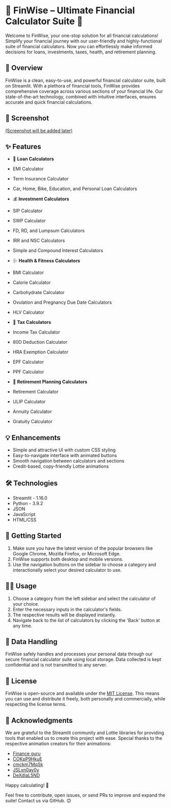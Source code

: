 # 🚀 FinWise – Ultimate Financial Calculator Suite 🚀

Welcome to FinWise, your one-stop solution for all financial calculations! Simplify your financial journey with our user-friendly and highly-functional suite of financial calculators. Now you can effortlessly make informed decisions for loans, investments, taxes, health, and retirement planning.

## 📖 Overview
FinWise is a clean, easy-to-use, and powerful financial calculator suite, built on Streamlit. With a plethora of financial tools, FinWise provides comprehensive coverage across various sections of your financial life. Our state-of-the-art technology, combined with intuitive interfaces, ensures accurate and quick financial calculations.

## 📸 Screenshot

[(Screenshot will be added later)](#)

## ✨ Features
- 💸 **Loan Calculators**
 - EMI Calculator
 - Term Insurance Calculator
 - Car, Home, Bike, Education, and Personal Loan Calculators

- 💰 **Investment Calculators**
 - SIP Calculator
 - SWP Calculator
 - FD, RD, and Lumpsum Calculators
 - IRR and NSC Calculators
 - Simple and Compound Interest Calculators

- 🩺 **Health & Fitness Calculators**
 - BMI Calculator
 - Calorie Calculator
 - Carbohydrate Calculator
 - Ovulation and Pregnancy Due Date Calculators
 - HLV Calculator

- 🧾 **Tax Calculators**
 - Income Tax Calculator
 - 80D Deduction Calculator
 - HRA Exemption Calculator
 - EPF Calculator
 - PPF Calculator

- 👵 **Retirement Planning Calculators**
 - Retirement Calculator
 - ULIP Calculator
 - Annuity Calculator
 - Gratuity Calculator

## 💡 Enhancements
- Simple and attractive UI with custom CSS styling
- Easy-to-navigate interface with animated buttons
- Smooth navigation between calculators and sections
- Credit-based, copy-friendly Lottie animations

## 🛠 Technologies
- Streamlit - 1.16.0
- Python - 3.9.2
- JSON
- JavaScript
- HTML/CSS

## 🚀 Getting Started
1. Make sure you have the latest version of the popular browsers like Google Chrome, Mozilla Firefox, or Microsoft Edge.
2. FinWise supports both desktop and mobile versions.
3. Use the navigation buttons on the sidebar to choose a category and interactionally select your desired calculator to use.

## 🧑‍💻 Usage
1. Choose a category from the left sidebar and select the calculator of your choice.
2. Enter the necessary inputs in the calculator's fields.
3. The respective results will be displayed instantly.
4. Navigate back to the list of calculators by clicking the 'Back' button at any time.

## 🔄 Data Handling
FinWise safely handles and processes your personal data through our secure financial calculator suite using local storage. Data collected is kept confidential and is not transmitted to any server.

## 📄 License
FinWise is open-source and available under the [MIT License](#). This means you can use and distribute it freely, both personally and commercially, while respecting the license terms.

## 🙏 Acknowledgments
We are grateful to the Streamlit community and Lottie libraries for providing tools that enabled us to create this project with ease. Special thanks to the respective animation creators for their animations:
- [Finance guru](#)
- [COKpP9HkuE](#)
- [cmckm7MqSk](#)
- [JSLxn0ay0y](#)
- [DeXdIaL5ND](#)

Happy calculating! 🎉

Feel free to contribute, open issues, or send PRs to improve and expand the suite! Contact us via GitHub. 😊
